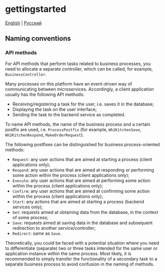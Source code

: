 # gettingstarted

[English](gettingstarted.md) | [Русский](gettingstarted.ru.md)

## Naming conventions

### API methods

For API methods that perform tasks related to business processes, you need to allocate a separate controller, which can be called, for example, `BusinessController`.

Many processes on this platform have an event-driven way of communicating between microservices.
Accordingly, a client application usually has the following API methods:
- Receiving/registering a task for the user, i.e. saves it in the database;
- Displaying the task on the user interface;
- Sending the task to the backend service as completed.

To name API methods, the name of the business process and a certain postfix are used, i.e. `ProcessPostfix` (for example, `Wh2KitchenSave`, `Wh2KitchenRespond`, `MakeOrderRequest`).

The following postfixes can be distinguished for business process-oriented methods:
- `Request`: any user actions that are aimed at starting a process (client applications only);
- `Respond`: any user actions that are aimed at responding or performing some action within the process (client applications only);
- `Execute`: any user actions that are aimed at performing some action within the process (client applications only);
- `Confirm`: any user actions that are aimed at confirming some action within the process (client applications only);
- `Start`: any actions that are aimed at starting a process (backend services only);
- `Get`: requests aimed at obtaining data from the database, in the context of some process;
- `Save`: requests aimed at saving data in the database and subsequent redirection to another service/controller;
- `Redirect`: same as `Save`.

Theoretically, you could be faced with a potential situation where you need to differentiate (separate) two or three tasks intended for the same user or application instance within the same process.
Most likely, it is recommended to simply transfer the functionality of a secondary task to a separate business process to avoid confusion in the naming of methods.
